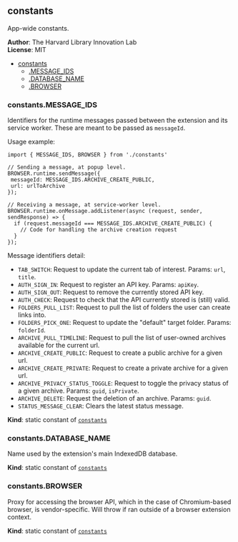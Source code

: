 <a name="module_constants"></a>

## constants
App-wide constants.

**Author**: The Harvard Library Innovation Lab  
**License**: MIT  

* [constants](#module_constants)
    * [.MESSAGE_IDS](#module_constants.MESSAGE_IDS)
    * [.DATABASE_NAME](#module_constants.DATABASE_NAME)
    * [.BROWSER](#module_constants.BROWSER)

<a name="module_constants.MESSAGE_IDS"></a>

### constants.MESSAGE\_IDS
Identifiers for the runtime messages passed between the extension and its service worker. 
These are meant to be passed as `messageId`.

Usage example:
```
import { MESSAGE_IDS, BROWSER } from './constants'

// Sending a message, at popup level.
BROWSER.runtime.sendMessage({
 messageId: MESSAGE_IDS.ARCHIVE_CREATE_PUBLIC,
 url: urlToArchive
});

// Receiving a message, at service-worker level.
BROWSER.runtime.onMessage.addListener(async (request, sender, sendResponse) => {
  if (request.messageId === MESSAGE_IDS.ARCHIVE_CREATE_PUBLIC) {
    // Code for handling the archive creation request
  }
});
```

Message identifiers detail:
- `TAB_SWITCH`: Request to update the current tab of interest. Params: `url`, `title`.
- `AUTH_SIGN_IN`: Request to register an API key. Params: `apiKey`.
- `AUTH_SIGN_OUT`: Request to remove the currently stored API key.
- `AUTH_CHECK`: Request to check that the API currently stored is (still) valid.
- `FOLDERS_PULL_LIST`: Request to pull the list of folders the user can create links into.
- `FOLDERS_PICK_ONE`: Request to update the "default" target folder. Params: `folderId`.
- `ARCHIVE_PULL_TIMELINE`: Request to pull the list of user-owned archives available for the current url.
- `ARCHIVE_CREATE_PUBLIC`: Request to create a public archive for a given url.
- `ARCHIVE_CREATE_PRIVATE`: Request to create a private archive for a given url.
- `ARCHIVE_PRIVACY_STATUS_TOGGLE`: Request to toggle the privacy status of a given archive. Params: `guid`, `isPrivate`.
- `ARCHIVE_DELETE`: Request the deletion of an archive. Params: `guid`.
- `STATUS_MESSAGE_CLEAR`: Clears the latest status message.

**Kind**: static constant of [<code>constants</code>](#module_constants)  
<a name="module_constants.DATABASE_NAME"></a>

### constants.DATABASE\_NAME
Name used by the extension's main IndexedDB database.

**Kind**: static constant of [<code>constants</code>](#module_constants)  
<a name="module_constants.BROWSER"></a>

### constants.BROWSER
Proxy for accessing the browser API, which in the case of Chromium-based browser, is vendor-specific.
Will throw if ran outside of a browser extension context.

**Kind**: static constant of [<code>constants</code>](#module_constants)  
